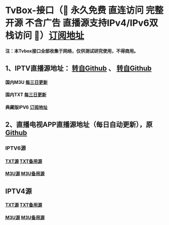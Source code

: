 # TvBox-接口（🔕 永久免费 直连访问 完整开源 不含广告 直播源支持IPv4/IPv6双栈访问 🔕）[订阅地址](https://ghp.ci/raw.githubusercontent.com/lxd-520/TvBox-/refs/heads/main/zy.txt)

#### 注：本Tvbox接口全部收集于网络，仅供测试研究使用，不得商用。






## 1、IPTV直播源地址： [转自Github](https://github.com/yuanzl77/IPTV) 、 [转自Github](https://github.com/suxuang/myIPTV)       

#### 国内M3U     [每三日更新](http://175.178.251.183:6689/live.m3u)  

#### 国内TXT     [每三日更新](http://175.178.251.183:6689/live.txt)   

#### 典藏版IPV6  [订阅地址](https://ghp.ci/raw.githubusercontent.com/suxuang/myIPTV/main/ipv6.m3u)  






## 2、直播电视APP直播源地址（每日自动更新），原[Github](https://github.com/vbskycn/iptv)

### IPTV6源     

#### [TXT源](https://live.zbds.top/tv/iptv6.txt)   [TXT备用源](https://ghp.ci/raw.githubusercontent.com/vbskycn/iptv/refs/heads/master/tv/iptv6.txt)

#### [M3U源](https://live.zbds.top/tv/iptv6.m3u)            [M3U备用源](https://ghp.ci/raw.githubusercontent.com/vbskycn/iptv/refs/heads/master/tv/iptv6.m3u)

## IPTV4源     

#### [TXT源](https://live.zbds.top/tv/iptv4.txt)            [TXT备用源](https://ghp.ci/raw.githubusercontent.com/vbskycn/iptv/refs/heads/master/tv/iptv4.txt)

#### [M3U源](https://live.zbds.top/tv/iptv4.m3u)            [M3U备用源](https://ghp.ci/raw.githubusercontent.com/vbskycn/iptv/refs/heads/master/tv/iptv4.m3u)

       
